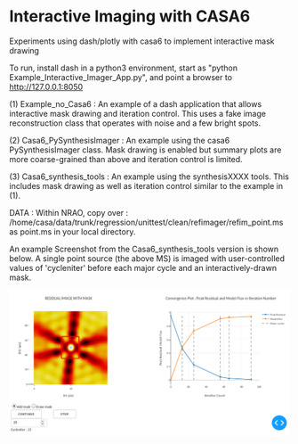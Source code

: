 # Interactive Imaging with CASA6

Experiments using dash/plotly with casa6 to implement interactive mask drawing 

To run, install dash in a python3 environment, start as "python Example_Interactive_Imager_App.py", and point a browser to http://127.0.0.1:8050

(1) Example_no_Casa6 : An example of a dash application that allows interactive mask drawing and iteration control. This uses a fake image reconstruction class that operates with noise and a few bright spots.

(2) Casa6_PySynthesisImager :  An example using the casa6 PySynthesisImager class.  Mask drawing is enabled but summary plots are more coarse-grained than above and iteration control is limited.

(3) Casa6_synthesis_tools : An example using the synthesisXXXX tools. This includes mask drawing as well as iteration control similar to the example in (1). 

DATA : Within NRAO, copy over :  /home/casa/data/trunk/regression/unittest/clean/refimager/refim_point.ms     as   point.ms in your local directory. 


An example Screenshot from the Casa6_synthesis_tools version is shown below. A single point source (the above MS) is imaged with user-controlled values of 'cycleniter' before each major cycle and an interactively-drawn mask. 

![Demo](./Casa6_synthesis_tools/example_intclean_app1.png)